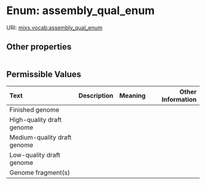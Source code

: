 
# Enum: assembly_qual_enum




URI: [mixs.vocab:assembly_qual_enum](https://w3id.org/mixs/vocab/assembly_qual_enum)


## Other properties

|  |  |  |
| --- | --- | --- |

## Permissible Values

| Text | Description | Meaning | Other Information |
| :--- | :---: | :---: | ---: |
| Finished genome |  |  |  |
| High-quality draft genome |  |  |  |
| Medium-quality draft genome |  |  |  |
| Low-quality draft genome |  |  |  |
| Genome fragment(s) |  |  |  |

